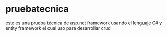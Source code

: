 # pruebatecnica
este es una prueba técnica de asp.net framework usando el lenguaje C# y entity framework el cual uso para desarrollar crud
